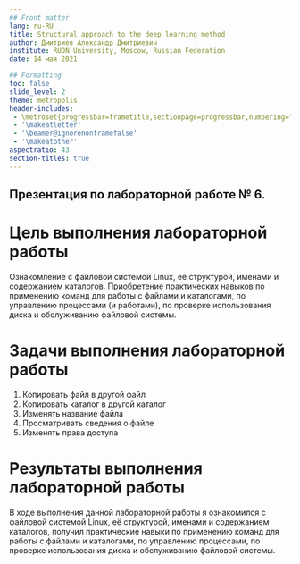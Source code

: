 ```yaml
---
## Front matter
lang: ru-RU
title: Structural approach to the deep learning method
author: Дмитриев Александр Дмитриевич 
institute: RUDN University, Moscow, Russian Federation
date: 14 мая 2021

## Formatting
toc: false
slide_level: 2
theme: metropolis
header-includes: 
 - \metroset{progressbar=frametitle,sectionpage=progressbar,numbering=fraction}
 - '\makeatletter'
 - '\beamer@ignorenonframefalse'
 - '\makeatother'
aspectratio: 43
section-titles: true
---
```


## Презентация по лабораторной работе № 6.

# Цель выполнения лабораторной работы 

Ознакомление с файловой системой Linux, её структурой, именами и содержанием каталогов. Приобретение практических навыков по применению команд для работы с файлами и каталогами, по управлению процессами (и работами), по проверке использования диска и обслуживанию файловой системы.

# Задачи выполнения лабораторной работы

1. Копировать файл в другой файл
2. Копировать каталог в другой каталог
3. Изменять название файла 
4. Просматривать сведения о файле
5. Изменять права доступа

# Результаты выполнения лабораторной работы

В ходе выполнения данной лабораторной работы я ознакомился с файловой системой Linux, её структурой, именами и содержанием каталогов, получил практические навыки по применению команд для работы с файлами и каталогами, по управлению процессами, по проверке использования диска и обслуживанию файловой системы. 